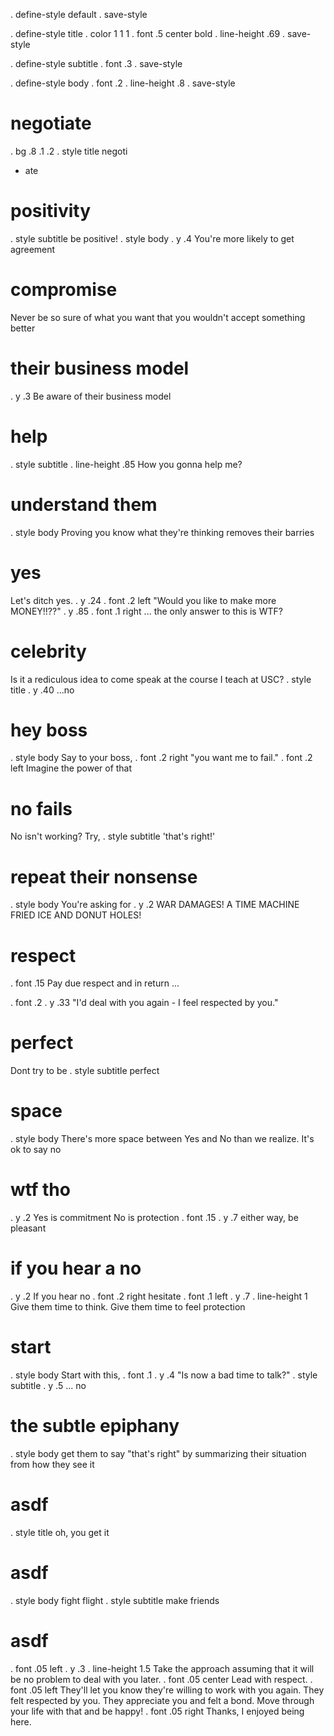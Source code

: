 . define-style default
. save-style


. define-style title
. color 1 1 1
. font .5 center bold
. line-height .69
. save-style

. define-style subtitle
. font .3
. save-style

. define-style body
. font .2
. line-height .8
. save-style

# negotiate
. bg .8 .1 .2
. style title
negoti
 - ate

# positivity
. style subtitle
be positive!
. style body
. y .4
You're more likely
to get agreement

# compromise
Never be so sure
of what you want
that
you wouldn't accept
something better

# their business model
. y .3
Be aware of their
business model

# help
. style subtitle
. line-height .85
How you 
gonna
help me?

# understand them
. style body
Proving you know
what they're
thinking
removes their
barries

# yes
Let's ditch yes.
. y .24
. font .2 left
"Would you like to
   make more
   MONEY!!??"
. y .85
. font .1 right
 ... the only answer to this is WTF?

# celebrity
Is it a
rediculous idea
to come speak
at the course
I teach at USC?
. style title
. y .40
 ...no

# hey boss
. style body
Say to your boss, 
. font .2 right
"you want me
to fail."
. font .2 left
Imagine the
power of that

# no fails
No isn't working?
Try, 
. style subtitle
'that's right!'

# repeat their nonsense
. style body
You're asking for
. y .2
WAR DAMAGES!
A TIME MACHINE
FRIED ICE AND
DONUT HOLES!

# respect
. font .15
Pay due respect
and in return ...

. font .2
. y .33
"I'd deal with you
again  -  I feel
respected by you."

# perfect
Dont try
to be
. style subtitle
perfect

# space
. style body
There's more space
between
Yes       and         No
than we realize.
It's ok to say no

# wtf tho
. y .2
Yes is commitment
No is protection
. font .15 
. y .7
either way, be pleasant

# if you hear a no
. y .2
If you hear no
. font .2 right
hesitate
. font .1 left
. y .7
. line-height 1
Give them time to think.
Give them time to feel protection

# start
. style body
Start with
this,
. font .1 
. y .4
"Is now a bad time to talk?"
. style subtitle
. y .5
 ... no

# the subtle epiphany
. style body
get them to
say "that's right"
by summarizing
their situation
from how they see it

# asdf
. style title
oh, you 
  get it

# asdf
. style body
fight
flight
. style subtitle
make friends


# asdf
. font .05 left
. y .3
. line-height 1.5
Take the approach assuming that
it will be no problem to deal with you later.
. font .05 center
Lead with respect.
. font .05 left
They'll let you know they're willing to work with you again.
They felt respected by you. They appreciate you and felt a bond.
Move through your life with that and be happy!
. font .05 right
Thanks, I enjoyed being here.